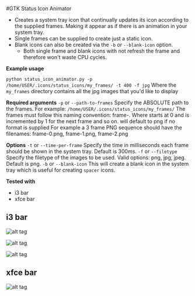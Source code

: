 #GTK Status Icon Animator

- Creates a system tray icon that continually updates its icon according to the supplied frames. Making it appear as if there is an animation in your system tray.
- Single frames can be supplied to create just a static icon. 
- Blank icons can also be created via the `-b` or `--blank-icon` option.
  - Both single frame and blank icons with not refresh the frame and therefore won't waste CPU cycles.

**Example usage**

`python status_icon_animator.py -p /home/USER/.icons/status_icons/my_frames/ -t 400 -f jpg`
Where the `my_frames` directory contains all the jpg images that you'd like to display

**Required arguments**
`-p` or `--path-to-frames` Specify the ABSOLUTE path to the frames. For example: `/home/USER/.icons/status_icons/my_frames/` 
The frames must follow this naming convention: frame-<NUMBER>.<FORMAT> Where <NUMBER> starts at 0 and is incremented by 1 for the next frame and so on. 
<FORMAT> will default to png if no format is supplied
For example a 3 frame PNG sequence should have the filenames: frame-0.png, frame-1.png, frame-2.png 

**Options**
`-t` or `--time-per-frame` Specify the time in milliseconds each frame should be shown in the system tray. Default is 300ms.
`-f` or `--filetype` Specify the filetype of the images to be used. Valid options: png, jpg, jpeg. Default is png.
`-b` or `--blank-icon` This will create a blank icon in the system tray which is useful for creating `spacer` icons.

**Tested with**
- i3 bar
- xfce bar

## i3 bar
![alt tag](http://i.imgur.com/91ZtDHE.gif)

![alt tag](http://i.imgur.com/a71g9Uq.gif)

![alt tag](http://i.imgur.com/zJJGyKV.gif)

## xfce bar
![alt tag](http://i.imgur.com/sDu6ymw.gif)
